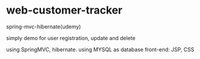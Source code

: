 # web-customer-tracker
spring-mvc-hibernate(udemy)

simply demo for user registration, update and delete

using SpringMVC, hibernate.
using MYSQL as database
front-end: JSP, CSS
